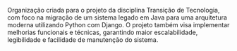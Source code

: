 Organização criada para o projeto da disciplina Transição de Tecnologia, com foco na migração de um sistema legado em Java para uma arquitetura moderna utilizando Python com Django.
O projeto também visa implementar melhorias funcionais e técnicas, garantindo maior escalabilidade, legibilidade e facilidade de manutenção do sistema.
